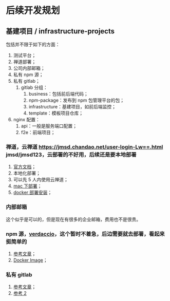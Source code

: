 # 后续开发规划

## 基建项目 / infrastructure-projects

包括并不限于如下的方面：

1. 测试平台；
2. 禅道部署；
3. 公司内部邮箱；
4. 私有 npm 源；
5. 私有 gitlab；
   1. gitlab 分组：
      1. business：包括前后端代码；
      2. npm-package：发布到 npm 包管理平台的包；
      3. infrastructure：基建项目，如前后端监控；
      4. template：模板项目仓库；
6. nginx 配置：
   1. api：一般是服务端口配置；
   2. f2e：前端项目；

### 禅道，云禅道 <https://jmsd.chandao.net/user-login-Lw==.html> jmsd/jmsd123，云部署的不好用，后续还是要本地部署

1. [官方文档](https://www.zentao.net/zentaovideo/zentao-use-80521.html)；
2. 本地化部署；
3. 可以先 5 人内使用云禅道；
4. [mac 下部署](https://www.zentao.net/book/zentaopmshelp/40.html)；
5. [docker 部署安装](https://www.zentao.net/book/zentaopmshelp/40.html)；

### 内部邮箱

这个似乎是可以的，但是现在有很多的企业邮箱，费用也不是很贵。

### npm 源，[verdaccio](https://verdaccio.org/)，这个暂时不着急，后边需要就去部署，看起来挺简单的

1. [参考文章](https://blog.csdn.net/weixin_54000091/article/details/125369014)；
2. [Docker Image](https://verdaccio.org/docs/installation#docker-image)；

### 私有 gitlab

1. [参考文章](https://www.jianshu.com/p/cf22b3f28782)；
2. [参考 2](https://www.likecs.com/show-203792755.html)

